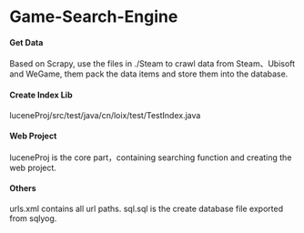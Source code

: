 # Game-Search-Engine

#### Get Data
Based on Scrapy, use the files in ./Steam to crawl data from Steam、Ubisoft and WeGame, them pack the data items and store them into the database. 

#### Create Index Lib
luceneProj/src/test/java/cn/loix/test/TestIndex.java

#### Web Project
luceneProj is the core part，containing searching function and creating the web project.

#### Others
urls.xml contains all url paths.
sql.sql is the create database file exported from sqlyog.
